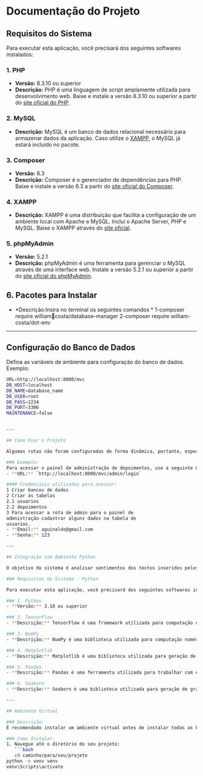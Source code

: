 # Documentação do Projeto

## Requisitos do Sistema

Para executar esta aplicação, você precisará dos seguintes softwares instalados:

### 1. PHP
- **Versão:** 8.3.10 ou superior
- **Descrição:** PHP é uma linguagem de script amplamente utilizada para desenvolvimento web. Baixe e instale a versão 8.3.10 ou superior a partir do [site oficial do PHP](https://www.php.net/).

### 2. MySQL
- **Descrição:** MySQL é um banco de dados relacional necessário para armazenar dados da aplicação. Caso utilize o [XAMPP](https://www.apachefriends.org/index.html), o MySQL já estará incluído no pacote.

### 3. Composer
- **Versão:** 6.3
- **Descrição:** Composer é o gerenciador de dependências para PHP. Baixe e instale a versão 6.3 a partir do [site oficial do Composer](https://getcomposer.org/).

### 4. XAMPP
- **Descrição:** XAMPP é uma distribuição que facilita a configuração de um ambiente local com Apache e MySQL. Inclui o Apache Server, PHP e MySQL. Baixe o XAMPP através do [site oficial](https://www.apachefriends.org/index.html).

### 5. phpMyAdmin
- **Versão:** 5.2.1
- **Descrição:** phpMyAdmin é uma ferramenta para gerenciar o MySQL através de uma interface web. Instale a versão 5.2.1 ou superior a partir do [site oficial do phpMyAdmin](https://www.phpmyadmin.net/).

## 6. Pacotes para Instalar
- *Descrição:Insira no terminal os seguintes comandos * 1-composer require williamcosta/database-manager
 2-composer require william-costa/dot-env

---

## Configuração do Banco de Dados

Defina as variáveis de ambiente para configuração do banco de dados. Exemplo:

```bash
URL=http://localhost:8000/mvc
DB_HOST=localhost
DB_NAME=database_name
DB_USER=root
DB_PASS=1234
DB_PORT=3306
MAINTENANCE=false


---

## Como Usar o Projeto

Algumas rotas não foram configuradas de forma dinâmica, portanto, especificarei como acessar as telas. 

### Exemplo:
Para acessar o painel de administração de depoimentos, use a seguinte URL:
- **URL:** `http://localhost:8000/mvc/admin/login`

#### Credenciais utilizadas para acessar:
1 Criar bancos de dados
2 Criar as tabelas
2.1 usuarios
2.2 depoimentos
3 Para acessar a rota de admin para o painel de 
admnistração cadastrar alguns dados na tabela de 
usuarios.
- **Email:** aguinaldo@gmail.com
- **Senha:** 123

---

## Integração com Ambiente Python

O objetivo do sistema é analisar sentimentos dos textos inseridos pelos usuários. Portanto, o sistema depende de outras ferramentas. Aqui estão outros requisitos para executar o projeto de forma eficiente.

### Requisitos do Sistema - Python

Para executar esta aplicação, você precisará dos seguintes softwares instalados:

### 1. Python
- **Versão:** 3.10 ou superior

### 2. TensorFlow
- **Descrição:** TensorFlow é uma framework utilizada para computação numérica e deep learning. [TensorFlow](https://www.tensorflow.org/).

### 3. NumPy
- **Descrição:** NumPy é uma biblioteca utilizada para computação numérica. [NumPy](https://numpy.org/).

### 4. Matplotlib
- **Descrição:** Matplotlib é uma biblioteca utilizada para geração de gráficos visuais. [Matplotlib](https://matplotlib.org/).

### 5. Pandas
- **Descrição:** Pandas é uma ferramenta utilizada para trabalhar com estruturas tabulares. [Pandas](https://pandas.pydata.org/).

### 6. Seaborn
- **Descrição:** Seaborn é uma biblioteca utilizada para geração de gráficos visuais. [Seaborn](https://seaborn.pydata.org/).

---

## Ambiente Virtual

### Descrição:
É recomendado instalar um ambiente virtual antes de instalar todas as bibliotecas.

### Como Instalar:
1. Navegue até o diretório do seu projeto:
   ```bash
   cd caminho/para/seu/projeto
python -m venv venv
venv\Scripts\activate


